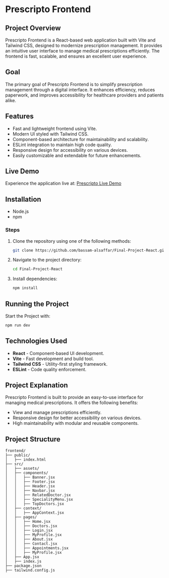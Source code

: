 
# Prescripto Frontend

## Project Overview
Prescripto Frontend is a React-based web application built with Vite and Tailwind CSS, designed to modernize prescription management. It provides an intuitive user interface to manage medical prescriptions efficiently. The frontend is fast, scalable, and ensures an excellent user experience.

## Goal
The primary goal of Prescripto Frontend is to simplify prescription management through a digital interface. It enhances efficiency, reduces paperwork, and improves accessibility for healthcare providers and patients alike.

## Features
- Fast and lightweight frontend using Vite.
- Modern UI styled with Tailwind CSS.
- Component-based architecture for maintainability and scalability.
- ESLint integration to maintain high code quality.
- Responsive design for accessibility on various devices.
- Easily customizable and extendable for future enhancements.

## Live Demo
Experience the application live at: [Prescripto Live Demo](https://final-project-react-df07.onrender.com/home)

## Installation

- Node.js
- npm

### Steps
1. Clone the repository using one of the following methods:

    ```sh
    git clone https://github.com/bassam-alsaffar/Final-Project-React.git
    ```
2. Navigate to the project directory:
    ```sh
    cd Final-Project-React
    ```
3. Install dependencies:
    ```sh
    npm install
    ```

## Running the Project
Start the Project with:
```sh
npm run dev
```

## Technologies Used
- **React** - Component-based UI development.
- **Vite** - Fast development and build tool.
- **Tailwind CSS** - Utility-first styling framework.
- **ESLint** - Code quality enforcement.

## Project Explanation
Prescripto Frontend is built to provide an easy-to-use interface for managing medical prescriptions. It offers the following benefits:
- View and manage prescriptions efficiently.
- Responsive design for better accessibility on various devices.
- High maintainability with modular and reusable components.

## Project Structure
```
frontend/
├── public/
│   ├── index.html
├── src/
│   ├── assets/
│   ├── components/
│   │   ├── Banner.jsx
│   │   ├── Footer.jsx    
│   │   ├── Header.jsx  
│   │   ├── Navbar.jsx  
│   │   ├── RelatedDoctor.jsx  
│   │   ├── SpecialityMenu.jsx  
│   │   ├── TopDoctors.jsx  
│   ├── context/
│   │   ├── AppContext.jsx
│   ├── pages/
│   │   ├── Home.jsx
│   │   ├── Doctors.jsx
│   │   ├── Login.jsx
│   │   ├── MyProfile.jsx
│   │   ├── About.jsx
│   │   ├── Contact.jsx
│   │   ├── Appointments.jsx
│   │   ├── MyProfile.jsx
│   ├── App.jsx
│   ├── index.js
├── package.json
├── tailwind.config.js
```


